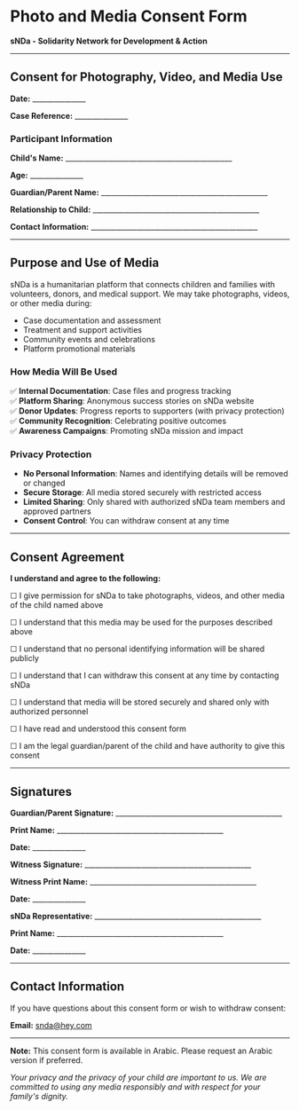 # Photo and Media Consent Form

**sNDa - Solidarity Network for Development & Action**

---

## Consent for Photography, Video, and Media Use

**Date:** _______________

**Case Reference:** _______________

### Participant Information

**Child's Name:** _______________________________________________

**Age:** _______________

**Guardian/Parent Name:** _______________________________________________

**Relationship to Child:** _______________________________________________

**Contact Information:** _______________________________________________

---

## Purpose and Use of Media

sNDa is a humanitarian platform that connects children and families with volunteers, donors, and medical support. We may take photographs, videos, or other media during:

- Case documentation and assessment
- Treatment and support activities  
- Community events and celebrations
- Platform promotional materials

### How Media Will Be Used

✅ **Internal Documentation**: Case files and progress tracking  
✅ **Platform Sharing**: Anonymous success stories on sNDa website  
✅ **Donor Updates**: Progress reports to supporters (with privacy protection)  
✅ **Community Recognition**: Celebrating positive outcomes  
✅ **Awareness Campaigns**: Promoting sNDa mission and impact  

### Privacy Protection

- **No Personal Information**: Names and identifying details will be removed or changed
- **Secure Storage**: All media stored securely with restricted access
- **Limited Sharing**: Only shared with authorized sNDa team members and approved partners
- **Consent Control**: You can withdraw consent at any time

---

## Consent Agreement

**I understand and agree to the following:**

☐ I give permission for sNDa to take photographs, videos, and other media of the child named above

☐ I understand that this media may be used for the purposes described above

☐ I understand that no personal identifying information will be shared publicly

☐ I understand that I can withdraw this consent at any time by contacting sNDa

☐ I understand that media will be stored securely and shared only with authorized personnel

☐ I have read and understood this consent form

☐ I am the legal guardian/parent of the child and have authority to give this consent

---

## Signatures

**Guardian/Parent Signature:** _______________________________________________

**Print Name:** _______________________________________________

**Date:** _______________

**Witness Signature:** _______________________________________________

**Witness Print Name:** _______________________________________________

**Date:** _______________

**sNDa Representative:** _______________________________________________

**Print Name:** _______________________________________________

**Date:** _______________

---

## Contact Information

If you have questions about this consent form or wish to withdraw consent:

**Email:** snda@hey.com

---

**Note:** This consent form is available in Arabic. Please request an Arabic version if preferred.

*Your privacy and the privacy of your child are important to us. We are committed to using any media responsibly and with respect for your family's dignity.*